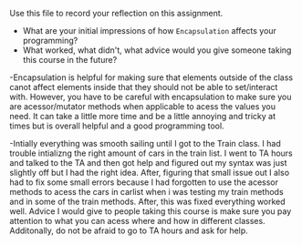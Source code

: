 Use this file to record your reflection on this assignment.

- What are your initial impressions of how `Encapsulation` affects your programming?
- What worked, what didn't, what advice would you give someone taking this course in the future?

-Encapsulation is helpful for making sure that elements outside of the class canot affect elements inside that they should not be able to set/interact with. However, you have to be careful with encapsulation to make sure you are acessor/mutator methods when applicable to acess the values you need. It can take a little more time and be a little annoying and tricky at times but is overall helpful and a good programming tool. 

-Intially everything was smooth sailing until I got to the Train class. I had trouble intializng the right amount of cars in the train list. I went to TA hours and talked to the TA and then got help and figured out my syntax was just slightly off but I had the right idea. After, figuring that small issue out I also had to fix some small errors because I had forgotten to use the acessor methods to acess the cars in carlist when i was testing my train methods and in some of the train methods. After, this was fixed everything worked well. Advice I would give to people taking this course is make sure you pay attention to what you can acess where and how in different classes. Additonally, do not be afraid to go to TA hours and ask for help. 
